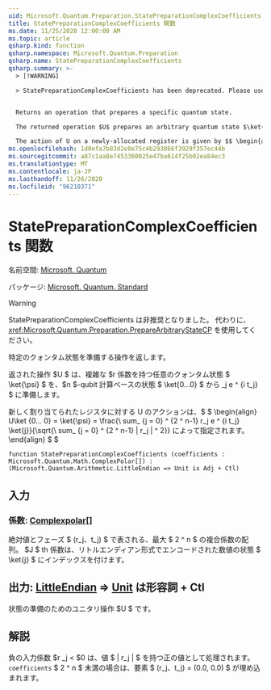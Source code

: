 ```yaml
---
uid: Microsoft.Quantum.Preparation.StatePreparationComplexCoefficients
title: StatePreparationComplexCoefficients 関数
ms.date: 11/25/2020 12:00:00 AM
ms.topic: article
qsharp.kind: function
qsharp.namespace: Microsoft.Quantum.Preparation
qsharp.name: StatePreparationComplexCoefficients
qsharp.summary: >-
  > [!WARNING]

  > StatePreparationComplexCoefficients has been deprecated. Please use <xref:Microsoft.Quantum.Preparation.PrepareArbitraryStateCP> instead.


  Returns an operation that prepares a specific quantum state.

  The returned operation $U$ prepares an arbitrary quantum state $\ket{\psi}$ with complex coefficients $r_j e^{i t_j}$ from the $n$-qubit computational basis state $\ket{0...0}$.

  The action of U on a newly-allocated register is given by $$ \begin{align} U\ket{0...0}=\ket{\psi}=\frac{\sum_{j=0}^{2^n-1}r_j e^{i t_j}\ket{j}}{\sqrt{\sum_{j=0}^{2^n-1}|r_j|^2}}. \end{align} $$
ms.openlocfilehash: 1d0efa7b83d2e8e75c4b293866f3929f357ec44b
ms.sourcegitcommit: a87c1aa8e7453360025e47ba614f25b02ea84ec3
ms.translationtype: MT
ms.contentlocale: ja-JP
ms.lasthandoff: 11/26/2020
ms.locfileid: "96210371"
---
```

# <a name="statepreparationcomplexcoefficients-function"></a>StatePreparationComplexCoefficients 関数

名前空間: [Microsoft. Quantum](xref:Microsoft.Quantum.Preparation)

パッケージ: [Microsoft. Quantum. Standard](https://nuget.org/packages/Microsoft.Quantum.Standard)


> [!WARNING]
> StatePreparationComplexCoefficients は非推奨となりました。 代わりに、<xref:Microsoft.Quantum.Preparation.PrepareArbitraryStateCP> を使用してください。

特定のクォンタム状態を準備する操作を返します。

返された操作 $U $ は、複雑な $r 係数を持つ任意のクォンタム状態 $ \ket{\psi} $ を、$n $-qubit 計算ベースの状態 $ \ket{0...0} $ から _j e ^ {i t_j} $ に準備します。

新しく割り当てられたレジスタに対する U のアクションは、$ $ \begin{align} U\ket {0... 0} = \ket{\psi} = \frac{\ sum_ {j = 0} ^ {2 ^ n-1} r_j e ^ {i t_j} \ket{j}}{\sqrt{\ sum_ {j = 0} ^ {2 ^ n-1} | r_j | ^ 2}} によって指定されます。
\end{align} $ $

```qsharp
function StatePreparationComplexCoefficients (coefficients : Microsoft.Quantum.Math.ComplexPolar[]) : (Microsoft.Quantum.Arithmetic.LittleEndian => Unit is Adj + Ctl)
```


## <a name="input"></a>入力

### <a name="coefficients--complexpolar"></a>係数: [Complexpolar](xref:Microsoft.Quantum.Math.ComplexPolar)[]

絶対値とフェーズ $ (r_j、t_j) $ で表される、最大 $ 2 ^ n $ の複合係数の配列。 $J $ th 係数は、リトルエンディアン形式でエンコードされた数値の状態 $ \ket{j} $ にインデックスを付けます。



## <a name="output--littleendian--unit--is-adj--ctl"></a>出力: [LittleEndian](xref:Microsoft.Quantum.Arithmetic.LittleEndian) => [Unit](xref:microsoft.quantum.lang-ref.unit)  は形容詞 + Ctl

状態の準備のためのユニタリ操作 $U $ です。

## <a name="remarks"></a>解説

負の入力係数 $r _j < $0 は、値 $ | r_j | $ を持つ正の値として処理されます。 `coefficients` $ 2 ^ n $ 未満の場合は、要素 $ (r_j、t_j) = (0.0, 0.0) $ が埋め込まれます。